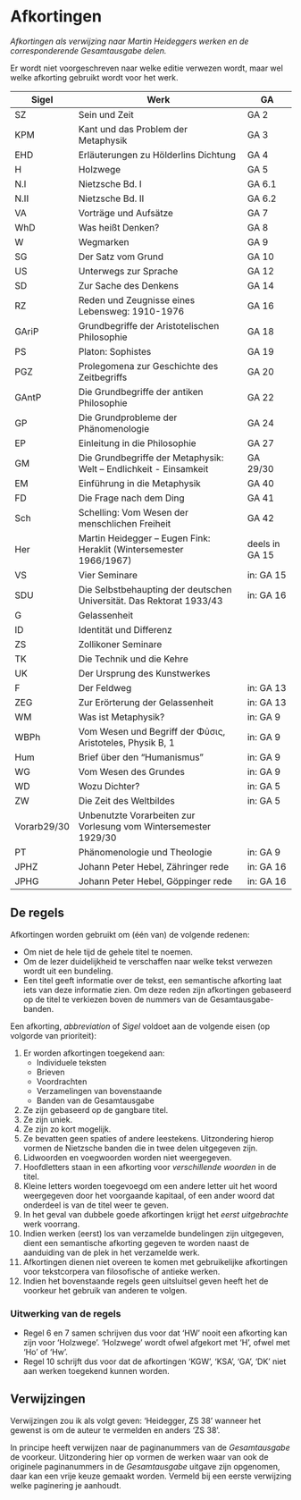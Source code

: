 # Afkortingen

_Afkortingen als verwijzing naar Martin Heideggers werken en de corresponderende *Gesamtausgabe* delen._

Er wordt niet voorgeschreven naar welke editie verwezen wordt, maar wel welke afkorting gebruikt wordt voor het werk.

| Sigel | Werk                                                              | GA |
| ----------------- | -------------------------------------------------------------------- | ---------------- |
| SZ                | Sein und Zeit                                                        | GA 2           |
| KPM               | Kant und das Problem der Metaphysik                                  | GA 3             |
| EHD               | Erläuterungen zu Hölderlins Dichtung                                 | GA 4             |
| H                 | Holzwege                                                             | GA 5        |
| N.I               | Nietzsche Bd. I                                                      | GA 6.1      |
| N.II              | Nietzsche Bd. II                                                     | GA 6.2      |
| VA                | Vorträge und Aufsätze                                                | GA 7        |
| WhD               | Was heißt Denken?                                                    | GA 8        |
| W                 | Wegmarken                                                            | GA 9             |
| SG                | Der Satz vom Grund                                                   | GA 10       |
| US                | Unterwegs zur Sprache                                                | GA 12       |
| SD                | Zur Sache des Denkens                                                | GA 14       |
| RZ                | Reden und Zeugnisse eines Lebensweg: 1910-1976                       | GA 16            |
| GAriP             | Grundbegriffe der Aristotelischen Philosophie                        | GA 18            |
| PS                | Platon: Sophistes                                                    | GA 19            |
| PGZ               | Prolegomena zur Geschichte des Zeitbegriffs                          | GA 20            |
| GAntP             | Die Grundbegriffe der antiken Philosophie                            | GA 22            |
| GP                | Die Grundprobleme der Phänomenologie                                 | GA 24            |
| EP                | Einleitung in die Philosophie                                        | GA 27            |
| GM                | Die Grundbegriffe der Metaphysik: Welt – Endlichkeit - Einsamkeit    | GA 29/30         |
| EM                | Einführung in die Metaphysik                                         | GA 40       |
| FD                | Die Frage nach dem Ding                                              | GA 41       |
| Sch               | Schelling: Vom Wesen der menschlichen Freiheit                       | GA 42            |
| Her               | Martin Heidegger – Eugen Fink: Heraklit (Wintersemester 1966/1967)   | deels in GA 15   |
| VS                | Vier Seminare                                                        | in: GA 15        |
| SDU               | Die Selbstbehaupting der deutschen Universität. Das Rektorat 1933/43 | in: GA 16        |
| G                 | Gelassenheit                                                         |             |
| ID                | Identität und Differenz                                              |             |
| ZS                | Zollikoner Seminare                  |                  |
| TK                | Die Technik und die Kehre                                            |                  |
| UK                | Der Ursprung des Kunstwerkes                                         |                  |
| F                 | Der Feldweg                                                          | in: GA 13    |
| ZEG               | Zur Erörterung der Gelassenheit                                      | in: GA 13    |
| WM                | Was ist Metaphysik?                                                  | in: GA 9     |
| WBPh              | Vom Wesen und Begriff der Φὐσις, Aristoteles, Physik B, 1            | in: GA 9     |
| Hum               | Brief über den “Humanismus”                                          | in: GA 9         |
| WG                | Vom Wesen des Grundes                                                | in: GA 9         |
| WD                | Wozu Dichter?                                                        | in: GA 5         |
| ZW                | Die Zeit des Weltbildes                                              | in: GA 5         |
| Vorarb29/30       | Unbenutzte Vorarbeiten zur Vorlesung vom Wintersemester 1929/30      |                  |
| PT | Phänomenologie und Theologie | in: GA 9 |
| JPHZ | Johann Peter Hebel, Zähringer rede | in: GA 16 |
| JPHG | Johann Peter Hebel, Göppinger rede | in: GA 16 |

## De regels
Afkortingen worden gebruikt om (één van) de volgende redenen:
- Om niet de hele tijd de gehele titel te noemen.
- Om de lezer duidelijkheid te verschaffen naar welke tekst verwezen wordt uit een bundeling.
- Een titel geeft informatie over de tekst, een semantische afkorting laat iets van deze informatie zien. Om deze reden zijn afkortingen gebaseerd op de titel te verkiezen boven de nummers van de Gesamtausgabe-banden.

Een afkorting, *abbreviation* of *Sigel* voldoet aan de volgende eisen (op volgorde van prioriteit):
1. Er worden afkortingen toegekend aan:
	- Individuele teksten
	- Brieven
	- Voordrachten
	- Verzamelingen van bovenstaande
	- Banden van de Gesamtausgabe
1. Ze zijn gebaseerd op de gangbare titel.
2. Ze zijn uniek.
3. Ze zijn zo kort mogelijk.
4. Ze bevatten geen spaties of andere leestekens. Uitzondering hierop vormen de Nietzsche banden die in twee delen uitgegeven zijn.
5. Lidwoorden en voegwoorden worden niet weergegeven.
6. Hoofdletters staan in een afkorting voor *verschillende woorden* in de titel.
7. Kleine letters worden toegevoegd om een andere letter uit het woord weergegeven door het voorgaande kapitaal, of een ander woord dat onderdeel is van de titel weer te geven.
8. In het geval van dubbele goede afkortingen krijgt het *eerst uitgebrachte* werk voorrang.
9. Indien werken (eerst) los van verzamelde bundelingen zijn uitgegeven, dient een semantische afkorting gegeven te worden naast de aanduiding van de plek in het verzamelde werk.
10. Afkortingen dienen niet overeen te komen met gebruikelijke afkortingen voor tekstcorpera van filosofische of antieke werken.
11. Indien het bovenstaande regels geen uitsluitsel geven heeft het de voorkeur het gebruik van anderen te volgen.

### Uitwerking van de regels

- Regel 6 en 7 samen schrijven dus voor dat ‘HW’ nooit een afkorting kan zijn voor ‘Holzwege’. ‘Holzwege’ wordt ofwel afgekort met ‘H’, ofwel met ‘Ho’ of ‘Hw’.
- Regel 10 schrijft dus voor dat de afkortingen ‘KGW’, ‘KSA’, ‘GA’, ‘DK’ niet aan werken toegekend kunnen worden.

## Verwijzingen

Verwijzingen zou ik als volgt geven: ‘Heidegger, ZS 38’ wanneer het gewenst is om de auteur te vermelden en anders ‘ZS 38’.

In principe heeft verwijzen naar de paginanummers van de *Gesamtausgabe* de voorkeur. Uitzondering hier op vormen de werken waar van ook de originele paginanummers in de *Gesamtausgabe* uitgave zijn opgenomen, daar kan een vrije keuze gemaakt worden. Vermeld bij een eerste verwijzing welke paginering je aanhoudt.
